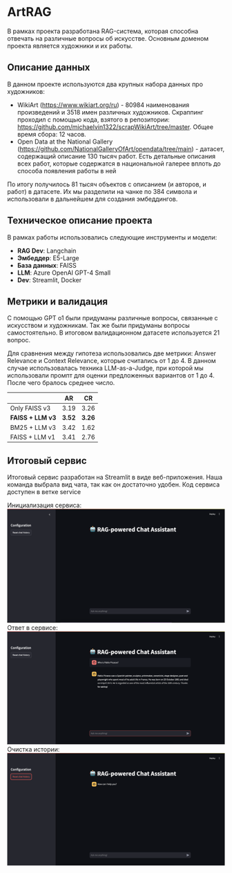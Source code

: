 # ArtRAG

В рамках проекта разработана RAG-система, которая способна отвечать на различные вопросы об искусстве. Основным доменом проекта является художники и их работы.

## Описание данных

В данном проекте используются два крупных набора данных про художников:

- WikiArt (https://www.wikiart.org/ru) - 80984 наименования произведений и 3518 имен различных художников. Скраппинг проходил с помощью кода, взятого в репозитории: https://github.com/michaelvin1322/scrapWikiArt/tree/master. Общее время сбора: 12 часов.
- Open Data at the National Gallery (https://github.com/NationalGalleryOfArt/opendata/tree/main) - датасет, содержащий описание 130 тысяч работ. Есть детальные описания всех работ, которые содержатся в национальной галерее вплоть до способа появления работы в ней

По итогу получилось 81 тысяч объектов с описанием (и авторов, и работ) в датасете. Их мы разделили на чанке по 384 символа и использовали в дальнейшем для создания эмбеддингов.

## Техническое описание проекта

В рамках работы использовались следующие инструменты и модели:

- **RAG Dev**: Langchain
- **Эмбеддер**: E5-Large
- **База данных**: FAISS
- **LLM**: Azure OpenAI GPT-4 Small
- **Dev**: Streamlit, Docker

## Метрики и валидация

С помощью GPT o1 были придуманы различные вопросы, связанные с искусством и художникам. Так же были придуманы вопросы самостоятельно. В итоговом валидационном датасете используется 21 вопрос. 

Для сравнения между гипотеза использовались две метрики: Answer Relevance и Context Relevance, которые считались от 1 до 4. В данном случае использовалась техника LLM-as-a-Judge, при которой мы использовали промпт для оценки предложенных вариантов от 1 до 4. После чего бралось среднее число.

|   |AR|CR|
|---|---|---|
|Only FAISS v3|3.19|3.26|
|**FAISS + LLM v3**|**3.52**|**3.26**|
|BM25 + LLM v3|3.42|1.62|
|FAISS + LLM v1|3.41|2.76|

## Итоговый сервис

Итоговый сервис разработан на Streamlit в виде веб-приложения. Наша команда выбрала вид чата, так как он достаточно удобен. Код сервиса доступен в ветке service

Инициализация сервиса: ![alt text](https://github.com/ErrorZ403/ArtRAG/blob/main/images/RAG%20INIT.png)
Ответ в сервисе: ![alt text](https://github.com/ErrorZ403/ArtRAG/blob/main/images/RAG%20Answer.png)
Очистка истории: ![alt text](https://github.com/ErrorZ403/ArtRAG/blob/main/images/After%20Reset.png)

